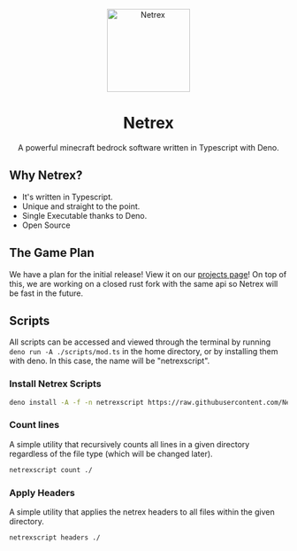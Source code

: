 <div align="center">
     <p>
          <img width="150" alt="Netrex" src="https://i.imgur.com/I1unWMx.png">
     </p>
     <p>
          <h1> Netrex </h1>
          <p>A powerful minecraft bedrock software written in Typescript with Deno.</p>
     </p>
</div>

## Why Netrex?
 - It's written in Typescript.
 - Unique and straight to the point.
 - Single Executable thanks to Deno.
 - Open Source

## The Game Plan

We have a plan for the initial release! View it on our [projects page](https://github.com/NetrexMC/Netrex-den/projects/1)! On top of this, we are working on a closed rust fork with the same api so Netrex will be fast in the future.

## Scripts
All scripts can be accessed and viewed through the terminal by running `deno run -A ./scripts/mod.ts` in the home directory, or by installing them with deno. In this case, the name will be "netrexscript".

### Install Netrex Scripts

```bash
deno install -A -f -n netrexscript https://raw.githubusercontent.com/NetrexMC/Netrex-den/master/scripts/mod.ts
```

### Count lines

A simple utility that recursively counts all lines in a given directory regardless of the file type (which will be changed later).

```bash
netrexscript count ./
```

### Apply Headers

A simple utility that applies the netrex headers to all files within the given directory.

```bash
netrexscript headers ./
```


